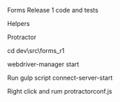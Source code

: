 Forms Release 1 code and tests

Helpers

Protractor

cd dev\src\forms_r1

webdriver-manager start

Run gulp script connect-server-start

Right click and rum protractorconf.js
